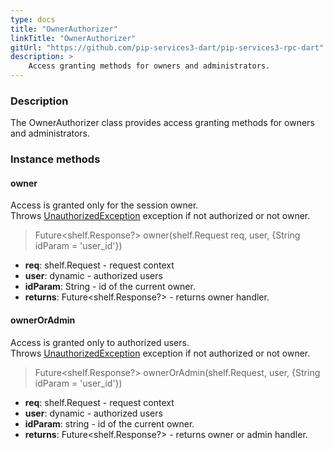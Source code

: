```yaml
---
type: docs
title: "OwnerAuthorizer"
linkTitle: "OwnerAuthorizer"
gitUrl: "https://github.com/pip-services3-dart/pip-services3-rpc-dart"
description: >
    Access granting methods for owners and administrators.
---
```


### Description

The OwnerAuthorizer class provides access granting methods for owners and administrators.

### Instance methods

#### owner
Access is granted only for the session owner.  
Throws [UnauthorizedException](../../../commons/errors/unauthorized_exception) exception if not authorized or not owner.

> Future\<shelf.Response?\> owner(shelf.Request req, user, {String idParam = 'user_id'})

- **req**: shelf.Request - request context
- **user**: dynamic - authorized users
- **idParam**: String - id of the current owner.
- **returns**: Future\<shelf.Response?\> - returns owner handler.

#### ownerOrAdmin
Access is granted only to authorized users.   
Throws [UnauthorizedException](../../../commons/errors/unauthorized_exception) exception if not authorized or not owner.

> Future\<shelf.Response?\> ownerOrAdmin(shelf.Request, user, {String idParam = 'user_id'})

- **req**: shelf.Request - request context
- **user**: dynamic - authorized users
- **idParam**: string - id of the current owner.
- **returns**: Future\<shelf.Response?\> - returns owner or admin handler.